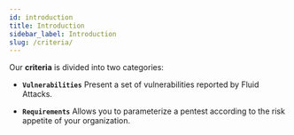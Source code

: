 ```yaml
---
id: introduction
title: Introduction
sidebar_label: Introduction
slug: /criteria/
---
```


Our **criteria** is divided into two categories:

- **`Vulnerabilities`**
  Present a set of vulnerabilities
  reported by Fluid Attacks.

- **`Requirements`**
  Allows you
  to parameterize a pentest
  according to the risk appetite
  of your organization.
